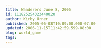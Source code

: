 ```yaml
---
title: Wanderers June 8, 2005
id: 111825254323440020
author: Kirby Urner
published: 2005-06-08T10:09:00.000-07:00
updated: 2006-11-15T11:42:59.599-08:00
blog: world_game
tags: 
---
```


